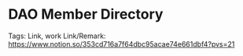# DAO Member Directory

Tags: Link, work
Link/Remark: https://www.notion.so/353cd716a7f64dbc95acae74e661dbf4?pvs=21